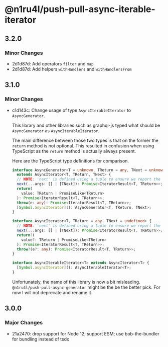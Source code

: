 # @n1ru4l/push-pull-async-iterable-iterator

## 3.2.0

### Minor Changes

- 2d1d87d: Add operators `filter` and `map`
- 2d1d87d: Add helpers `withHandlers` and `withHandlersFrom`

## 3.1.0

### Minor Changes

- c1d143c: Change usage of type `AsyncIterableIterator` to `AsyncGenerator`.

  This library and other libraries such as graphql-js typed what should be `AsyncGenerator` as `AsyncIterableIterator`.

  The main difference between those two types is that on the former the `return` method is not optional. This resulted in confusion when using TypeScript as the `return` method is actually always present.

  Here are the TypeScript type definitions for comparison.

  ```ts
  interface AsyncGenerator<T = unknown, TReturn = any, TNext = unknown>
    extends AsyncIterator<T, TReturn, TNext> {
    // NOTE: 'next' is defined using a tuple to ensure we report the correct assignability errors in all places.
    next(...args: [] | [TNext]): Promise<IteratorResult<T, TReturn>>;
    return(
      value: TReturn | PromiseLike<TReturn>
    ): Promise<IteratorResult<T, TReturn>>;
    throw(e: any): Promise<IteratorResult<T, TReturn>>;
    [Symbol.asyncIterator](): AsyncGenerator<T, TReturn, TNext>;
  }
  ```

  ```ts
  interface AsyncIterator<T, TReturn = any, TNext = undefined> {
    // NOTE: 'next' is defined using a tuple to ensure we report the correct assignability errors in all places.
    next(...args: [] | [TNext]): Promise<IteratorResult<T, TReturn>>;
    return?(
      value?: TReturn | PromiseLike<TReturn>
    ): Promise<IteratorResult<T, TReturn>>;
    throw?(e?: any): Promise<IteratorResult<T, TReturn>>;
  }

  interface AsyncIterableIterator<T> extends AsyncIterator<T> {
    [Symbol.asyncIterator](): AsyncIterableIterator<T>;
  }
  ```

  Unfortunately, the name of this library is now a bit misleading. `@n1ru4l/push-pull-async-generator` might be the be the better pick. For now I will not deprecate and rename it.

## 3.0.0

### Major Changes

- 21a2470: drop support for Node 12; support ESM; use bob-the-bundler for bundling instead of tsdx
